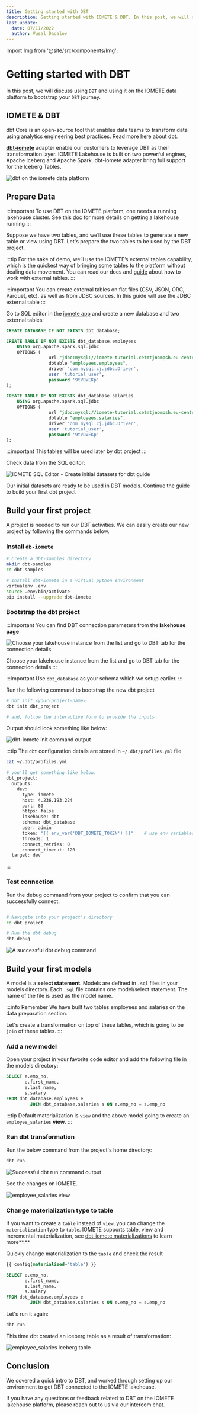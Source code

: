 ```yaml
---
title: Getting started with DBT
description: Getting started with IOMETE & DBT. In this post, we will discuss using `DBT` and using it on the IOMETE data platform to bootstrap your `DBT` journey.
last_update:
  date: 07/11/2022
  author: Vusal Dadalov
---
```


import Img from '@site/src/components/Img';

# Getting started with DBT

In this post, we will discuss using `DBT` and using it on the IOMETE data platform to bootstrap your `DBT` journey.

## IOMETE & DBT

dbt Core is an open-source tool that enables data teams to transform data using analytics engineering best practices. Read more [here](https://docs.getdbt.com/docs/introduction) about dbt.

**[dbt-iomete](https://docs.getdbt.com/reference/warehouse-setups/iomete-setup)** adapter enable our customers to leverage DBT as their transformation layer. IOMETE Lakehouse is built on two powerful engines, Apache Iceberg and Apache Spark. dbt-iomete adapter bring full support for the Iceberg Tables.

![dbt on the iomete data platform](https://uploads-ssl.webflow.com/62e59e059afb7e3948870885/62e80b69e03720a02a0b5719_dbt-in-iomete-platform.png)

## Prepare Data

:::important
To use DBT on the IOMETE platform, one needs a running lakehouse cluster. See this [doc](https://iomete.com/docs/user-guide/virtual-lakehouses) for more details on getting a lakehouse running
:::

Suppose we have two tables, and we’ll use these tables to generate a new table or view using DBT. Let's prepare the two tables to be used by the DBT project.

:::tip
For the sake of demo, we’ll use the IOMETE’s external tables capability, which is the quickest way of bringing some tables to the platform without dealing data movement. You can read our docs and [guide](https://iomete.com/docs/guides/sync-data-from-jdbc-sources) about how to work with external tables.
:::

:::important
You can create external tables on flat files (CSV, JSON, ORC, Parquet, etc), as well as from JDBC sources. In this guide will use the JDBC external table
:::

Go to SQL editor in the [iomete app](https://app.iomete.com/editor) and create a new database and two external tables:

```sql
CREATE DATABASE IF NOT EXISTS dbt_database;

CREATE TABLE IF NOT EXISTS dbt_database.employees
    USING org.apache.spark.sql.jdbc
    OPTIONS (
                url "jdbc:mysql://iomete-tutorial.cetmtjnompsh.eu-central-1.rds.amazonaws.com:3306/employees",
                dbtable "employees.employees",
                driver 'com.mysql.cj.jdbc.Driver',
                user 'tutorial_user',
                password '9tVDVEKp'
);

CREATE TABLE IF NOT EXISTS dbt_database.salaries
    USING org.apache.spark.sql.jdbc
    OPTIONS (
                url "jdbc:mysql://iomete-tutorial.cetmtjnompsh.eu-central-1.rds.amazonaws.com:3306/employees",
                dbtable "employees.salaries",
                driver 'com.mysql.cj.jdbc.Driver',
                user 'tutorial_user',
                password '9tVDVEKp'
);
```
:::important
This tables will be used later by dbt project
:::

Check data from the SQL editor:

<Img src="/img/guides/dbt/dbt_data_preparation_sql_editor.png" 
  alt="IOMETE SQL Editor - Create initial datasets for dbt guide" 
  caption="IOMETE SQL Editor - Create initial datasets for dbt guide"/>

Our initial datasets are ready to be used in DBT models. Continue the guide to build your first dbt project

## Build your first project

A project is needed to run our DBT activities. We can easily create our new project by following the commands below.

### Install `db-iomete`

```bash
# Create a dbt-samples directory
mkdir dbt-samples
cd dbt-samples

# Install dbt-iomete in a virtual python environment
virtualenv .env
source .env/bin/activate
pip install --upgrade dbt-iomete
```

### Bootstrap the dbt project

:::important
You can find DBT connection parameters from the **lakehouse page**

<Img src="/img/guides/dbt/dbt_connection_details_tab.jpg" 
  alt="Choose your lakehouse instance from the list and go to DBT tab for the connection details"/>

Choose your lakehouse instance from the list and go to DBT tab for the connection details
:::

:::important
Use `dbt_database` as your schema which we setup earlier.
:::


Run the following command to bootstrap the new dbt project

```bash
# dbt init <your-project-name> 
dbt init dbt_project

# and, follow the interactive form to provide the inputs
```

Output should look something like below:

<Img src="/img/guides/dbt/dbt_init_output.png"
  alt="dbt-iomete init command output"
  caption="dbt init command output"/>

:::tip
The `dbt` configuration details are stored in `~/.dbt/profiles.yml` file

```bash
cat ~/.dbt/profiles.yml

# you'll get something like below:
dbt_project:
  outputs:
    dev:
      type: iomete
      host: 4.236.193.224
      port: 80
      https: false
      lakehouse: dbt
      schema: dbt_database
      user: admin
      token: "{{ env_var('DBT_IOMETE_TOKEN') }}"    # use env variables for sensitive information
      threads: 1
      connect_retries: 0
      connect_timeout: 120
  target: dev
```
:::

### Test connection

Run the debug command from your project to confirm that you can successfully connect:

```bash

# Navigate into your project's directory
cd dbt_project

# Run the dbt debug
dbt debug
```

<Img src="/img/guides/dbt/dbt_debug_output.png"
  alt="A successful dbt debug command"
  caption="A successful dbt debug command"/>

## Build your first models

A model is a **select statement**. Models are defined in `.sql` files in your models directory. Each `.sql` file contains one model/select statement. The name of the file is used as the model name.

:::info Remember
We have built two tables employees and salaries on the data preparation section. 

Let's create a transformation on top of these tables, which is going to be `join` of these tables.
:::

### Add a new model

Open your project in your favorite code editor and add the following file in the models directory:
```sql title="dbt_project/models/employee_salaries.sql"
SELECT e.emp_no,
       e.first_name,
       e.last_name,
       s.salary
FROM dbt_database.employees e
         JOIN dbt_database.salaries s ON e.emp_no = s.emp_no
```

:::tip
Default materialization is `view` and the above model going to create an `employee_salaries` **view**.
:::


### Run dbt transformation

Run the below command from the project's home directory:

```bash
dbt run
```

<Img src="/img/guides/dbt/dbt_run_output.png"
alt="Successful dbt run command output"
caption="Successful dbt run command output"/>


See the changes on IOMETE.

<Img src="/img/guides/dbt/dbt_transformation_result_as_view.png"
alt="employee_salaries view"
caption="employee_salaries view"/>


### Change materialization type to table

If you want to create a `table` instead of `view`, you can change the `materialization` type to `table`. IOMETE supports table, view and incremental materialization, see [dbt-iomete materializations](./dbt-materializations) to learn more**.**

Quickly change materialization to the `table` and check the result

```sql title="dbt_project/models/employee_salaries.sql"
{{ config(materialized='table') }}

SELECT e.emp_no,
       e.first_name,
       e.last_name,
       s.salary
FROM dbt_database.employees e
         JOIN dbt_database.salaries s ON e.emp_no = s.emp_no
```

Let's run it again:

```bash
dbt run
```

This time dbt created an iceberg table as a result of transformation:

<Img src="/img/guides/dbt/dbt_transformation_result_as_iceberg_table.png"
  alt="employee_salaries iceberg table"
  caption="employee_salaries iceberg table"/>

## Conclusion

We covered a quick intro to DBT, and worked through setting up our environment to get DBT connected to the IOMETE lakehouse.

If you have any questions or feedback related to DBT on the IOMETE lakehouse platform, please reach out to us via our intercom chat.


